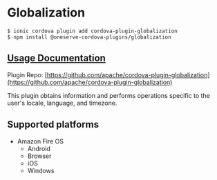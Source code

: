 # Globalization

```text
$ ionic cordova plugin add cordova-plugin-globalization
$ npm install @oneserve-cordova-plugins/globalization
```

## [Usage Documentation](https://oneserve.gitbook.io/oneserve-cordova-plugins/plugins/globalization/)

Plugin Repo: [https://github.com/apache/cordova-plugin-globalization](https://github.com/apache/cordova-plugin-globalization)

This plugin obtains information and performs operations specific to the user's locale, language, and timezone.

## Supported platforms

* Amazon Fire OS
  * Android
  * Browser
  * iOS
  * Windows

